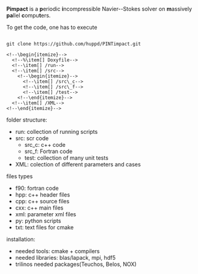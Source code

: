 **Pimpact** is a <b>p</b>eriodic
<b>i</b>ncompressible
Navier--Stokes solver on
<b>m</b>assively
<b>pa</b>llel
<b>c</b>ompu<b>t</b>ers.



To get the code, one has to execute

<code>
git clone https://github.com/huppd/PINTimpact.git
</code>

<!--in a shell.-->
<!--This will download the folder \texttt{Pimpact} into the folder of execution.-->
<!--%The folder \texttt{Pimpact}-->
<!--This folder has the following structure-->
<!--\vspace{-0.25cm}-->
<!--\texttt{\begin{itemize} -->
  <!--\item[] /PINTimpact-->
    <!--\begin{itemize}-->
      <!--%\item[] Doxyfile-->
      <!--\item[] /run-->
      <!--\item[] /src-->
        <!--\begin{itemize}-->
          <!--\item[] /src\_c-->
          <!--\item[] /src\_f-->
          <!--\item[] /test-->
        <!--\end{itemize}-->
      <!--\item[] /XML-->
    <!--\end{itemize}-->
<!--\end{itemize}-->
<!--\vspace{-0.25cm}-->
<!--}-->
<!--%The \texttt{Doxyfile} contains instruction to generate the documentation, explaine-->
<!--%later.-->
<!--The \texttt{run} folder contains various python scripts, that can start multiple jobs-->
<!--and create folder hierarchies for parameter studies or scaling tests.-->
<!--The \texttt{src} folder contains three subfolders, \texttt{src\_c} for the-->
<!--\cpp{} part of the code,-->
<!--\texttt{src\_f} for the \fortran{} part of the code, and \texttt{test} for the unit-tests.-->
<!--The \texttt{XML} folder contains various \texttt{xml} parameter files.-->
<!--These are used to set up the parameters and problems for the \textsc{Pimpact} solver.-->

<!--The documentation can be created by executing-->
<!--\begin{lstlisting}[language=bash]-->
<!--doxygen Doxyfile-->
<!--\end{lstlisting}-->
<!--in the \texttt{PINTimpact} folder.-->
<!--This will generate the documentation in the \texttt{doc} folder.-->
<!--The documentation can be read by opening the file \texttt{doc/html/index.html} by a-->
<!--preferred browser.-->
<!--Further information about compiling and using the code can be found there.-->


folder structure:

- run: collection of running scripts
- src: scr code
  - src_c: c++ code 
  - src_f: Fortran code
  - test: collection of many unit tests
- XML: colection of different parameters and cases

 files types
 - f90: fortran code
 - hpp: c++ header files
 - cpp: c++ source files
 - cxx: c++ main files
 - xml: parameter xml files
 - py: python scripts
 - txt: text files for cmake


 installation:

 - needed tools: cmake + compilers
 - needed libraries: blas/lapack, mpi, hdf5
 - trilinos needed packages(Teuchos, Belos, NOX)

